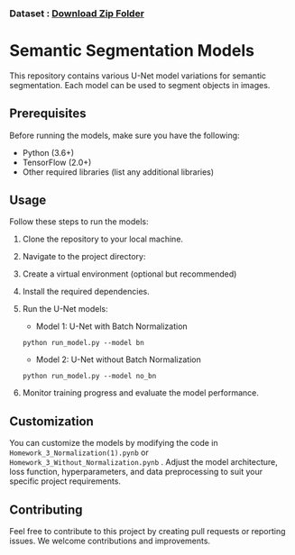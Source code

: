 ### Dataset : [Download Zip Folder](https://1drv.ms/u/s!AprPvJsuY4ejlR4b6WjjPBtSsn0t?e=JsczOF)

# Semantic Segmentation Models

This repository contains various U-Net model variations for semantic segmentation. Each model can be used to segment objects in images.

## Prerequisites

Before running the models, make sure you have the following:

- Python (3.6+)
- TensorFlow (2.0+)
- Other required libraries (list any additional libraries)

## Usage

Follow these steps to run the models:

1. Clone the repository to your local machine.

2. Navigate to the project directory:

3. Create a virtual environment (optional but recommended)

4. Install the required dependencies.

5. Run the U-Net models:

    - Model 1: U-Net with Batch Normalization
    
    ```
    python run_model.py --model bn
    ```

    - Model 2: U-Net without Batch Normalization

    ```
    python run_model.py --model no_bn
    ```

6. Monitor training progress and evaluate the model performance.

## Customization

You can customize the models by modifying the code in `Homework_3_Normalization(1).pynb` or `Homework_3_Without_Normalization.pynb` . Adjust the model architecture, loss function, hyperparameters, and data preprocessing to suit your specific project requirements.

## Contributing

Feel free to contribute to this project by creating pull requests or reporting issues. We welcome contributions and improvements.







